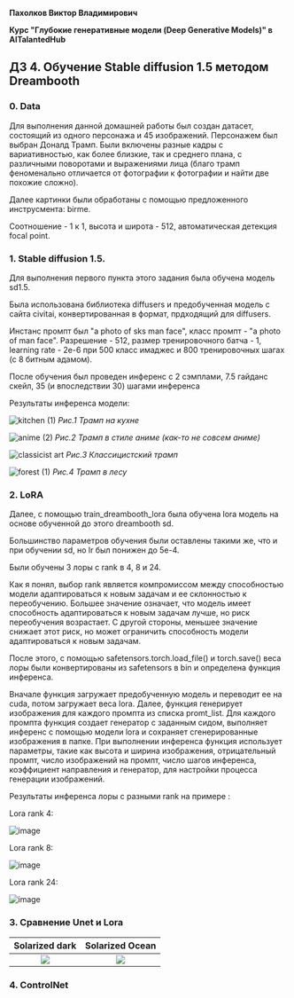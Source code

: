 **Пахолков Виктор Владимирович**

**Курс "Глубокие генеративные модели (Deep Generative Models)" в AITalantedHub**


## ДЗ 4. Обучение Stable diffusion 1.5 методом Dreambooth

### 0. Data

Для выполнения данной домашней работы был создан датасет, состоящий из одного персонажа и 45 изображений.
Персонажем был выбран Доналд Трамп.
Были включены разные кадры с вариативностью, как более близкие, так и среднего плана, с различными поворотами и выражениями лица (благо трамп феноменально отличается от фотографии к фотографии и найти две похожие сложно).

Далее картинки были обработаны с помощью предложенного инструсмента: birme.

Cоотношение - 1 к 1, высота и широта - 512, автоматическая детекция focal point.

### 1. Stable diffusion 1.5.

Для выполнения первого пункта этого задания была обучена модель sd1.5.

Была использована библиотека diffusers и предобученная модель с сайта civitai, конвертированная в формат, прдходящий для diffusers.

Инстанс промпт был "a photo of sks man face", класс промпт - "a photo of man face".
Разрешение - 512, размер тренировочного батча - 1, learning rate - 2e-6 при 500 класс имаджес и 800 тренировочных шагах (с 8 битным адамом).

После обучения был проведен инференс с 2 сэмплами, 7.5 гайданс скейл, 35 (и впоследствии 30) шагами инференса

Результаты инференса модели:

![kitchen (1)](https://github.com/victorpakholkov/deep_generative_models_itmo_course/assets/56613496/582c769b-5220-4f7a-b304-aa619220cc95)
*Рис.1 Трамп на кухне*

![anime (2)](https://github.com/victorpakholkov/deep_generative_models_itmo_course/assets/56613496/b1651fc5-1c91-4300-8279-52cf91d9209a)
*Рис.2 Трамп в стиле аниме (как-то не совсем аниме)*

![classicist art](https://github.com/victorpakholkov/deep_generative_models_itmo_course/assets/56613496/1723b553-b340-4fce-abeb-8c4bab523dc5)
*Рис.3 Классицистский трамп*

![forest (1)](https://github.com/victorpakholkov/deep_generative_models_itmo_course/assets/56613496/f0e7fded-1e5d-4a43-9483-edbbb5f7002d)
*Рис.4 Трамп в лесу*



### 2. LoRA

Далее, с помощью train_dreambooth_lora была обучена lora модель на основе обученной до этого dreambooth sd. 

Большинство параметров обучения были оставлены такими же, что и при обучении sd, но lr был понижен до 5e-4.

Были обучены 3 лоры с rank в 4, 8 и 24.

Как я понял, выбор rank является компромиссом между способностью модели адаптироваться к новым задачам и ее склонностью к переобучению. 
Большее значение означает, что модель имеет способность адаптироваться к новым задачам лучше, но риск переобучения возрастает. 
С другой стороны, меньшее значение снижает этот риск, но может ограничить способность модели адаптироваться к новым задачам.

После этого, с помощью safetensors.torch.load_file() и torch.save() веса лоры были конвертированы из safetensors в bin и определена функция инференса.

Вначале функция загружает предобученную модель и переводит ее на cuda, потом загружает веса lora.
Далее, функция генерирует изображения для каждого промпта из списка promt_list. Для каждого промпта функция создает генератор с заданным сидом, выполняет инференс с помощью модели lora и сохраняет сгенерированные изображения в папке.
При выполнении инференса функция использует параметры, такие как высота и ширина изображения, отрицательный промпт, число изображений на промпт, число шагов инференса, коэффициент направления и генератор, для настройки процесса генерации изображений.

Результаты инференса лоры с разными rank на примере :


Lora rank 4:

![image](https://github.com/victorpakholkov/deep_generative_models_itmo_course/assets/56613496/f48cd7d3-d4f0-41d5-bf59-0812e0bc82de)

Lora rank 8:

![image](https://github.com/victorpakholkov/deep_generative_models_itmo_course/assets/56613496/6f10e838-a1c2-47b7-bbd5-53e81cdb4a3a)

Lora rank 24:

![image](https://github.com/victorpakholkov/deep_generative_models_itmo_course/assets/56613496/2437f324-a1d8-4f4d-8639-da680c13bb29)


### 3. Сравнение Unet и Lora


Solarized dark             |  Solarized Ocean
:-------------------------:|:-------------------------:
![](https://...Dark.png)  |  ![](https://...Ocean.png)


### 4. ControlNet

